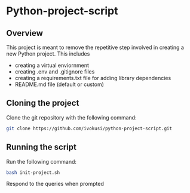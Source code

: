 # Python-project-script

## Overview

This project is meant to remove the repetitive step involved in creating a new Python project. This includes 

- creating a virtual enviornment
- creating .env and .gitignore files 
- creating a requirements.txt file for adding library dependencies
- README.md file (default or custom)

## Cloning the project

Clone the git repository with the following command:

```bash
git clone https://github.com/ivokusi/python-project-script.git
```

## Running the script

Run the following command:

```bash
bash init-project.sh
```

Respond to the queries when prompted


